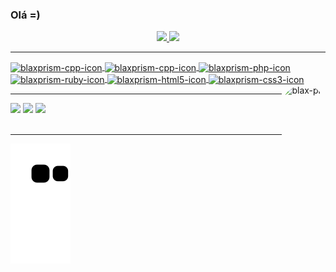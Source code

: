 <h3>Olá =) </h3>
<div align="center">
  <a href="https://github.com/blaxprism">
  <img height="180em" src="https://github-readme-stats.vercel.app/api?username=blaxprism&show_icons=true&theme=aura&include_all_commits=true&count_private=true"/>
  <img height="180em" src="https://github-readme-stats.vercel.app/api/top-langs/?username=blaxprism&Hidelayout=compact&langs_count=8&theme=aura"/>
</div>
<hr/>
<div style="display: inline_block">
  <img align="center" alt="blaxprism-cpp-icon" height="40" width="40" src="https://cdn.jsdelivr.net/gh/devicons/devicon/icons/cplusplus/cplusplus-line.svg" />
  <img align="center" alt="blaxprism-cpp-icon" height="40" width="40" src="https://cdn.jsdelivr.net/gh/devicons/devicon/icons/csharp/csharp-line.svg" />
  <img align="center" alt="blaxprism-php-icon" height="40" width="40" src="https://cdn.jsdelivr.net/gh/devicons/devicon/icons/php/php-plain.svg" />
  <img align="center" alt="blaxprism-ruby-icon" height="40" width="40" src="https://cdn.jsdelivr.net/gh/devicons/devicon/icons/ruby/ruby-plain.svg" />
  <img align="center" alt="blaxprism-html5-icon" height="40" width="40" src="https://cdn.jsdelivr.net/gh/devicons/devicon/icons/html5/html5-original.svg" />
  <img align="center" alt="blaxprism-css3-icon" height="40" width="40" src="https://cdn.jsdelivr.net/gh/devicons/devicon/icons/css3/css3-plain.svg" />
  <img align="right" alt="blax-pic" height="150" style="border-radius:50px;" src="https://avatars.githubusercontent.com/u/90413455?v=4" />
</div>
<hr/>
<div> 
  <a href="https://www.youtube.com/channel/UC2gkbtLwh3MwcMQ6D0AhLDA" target="_blank"><img src="https://img.shields.io/badge/YouTube-FF0000?style=for-the-badge&logo=youtube&logoColor=white" target="_blank"></a>
  <a href="https://instagram.com/blaxprism" target="_blank"><img src="https://img.shields.io/badge/-Instagram-%23E4405F?style=for-the-badge&logo=instagram&logoColor=white" target="_blank"></a>  
  <a href="https://www.linkedin.com/in/fabr%C3%ADcio-jos%C3%A9-brito-839875223/" target="_blank"><img src="https://img.shields.io/badge/-LinkedIn-%230077B5?style=for-the-badge&logo=linkedin&logoColor=white" target="_blank"></a> 
 <br/><br/><hr/>

![Snake animation](https://github.com/blaxprism/blaxprism/blob/output/github-contribution-grid-snake.svg)

</div>
